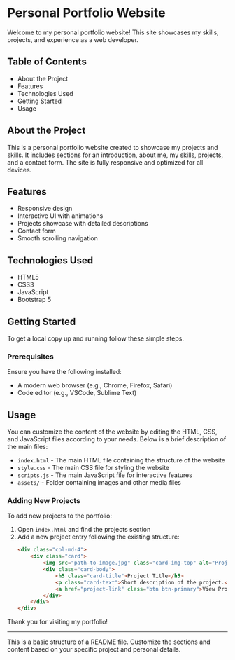 # Personal Portfolio Website

Welcome to my personal portfolio website! This site showcases my skills, projects, and experience as a web developer.

## Table of Contents

- About the Project
- Features
- Technologies Used
- Getting Started
- Usage

## About the Project

This is a personal portfolio website created to showcase my projects and skills. It includes sections for an introduction, about me, my skills, projects, and a contact form. The site is fully responsive and optimized for all devices.

## Features

- Responsive design
- Interactive UI with animations
- Projects showcase with detailed descriptions
- Contact form
- Smooth scrolling navigation

## Technologies Used

- HTML5
- CSS3
- JavaScript
- Bootstrap 5

## Getting Started

To get a local copy up and running follow these simple steps.

### Prerequisites

Ensure you have the following installed:
- A modern web browser (e.g., Chrome, Firefox, Safari)
- Code editor (e.g., VSCode, Sublime Text)

## Usage

You can customize the content of the website by editing the HTML, CSS, and JavaScript files according to your needs. Below is a brief description of the main files:

- `index.html` - The main HTML file containing the structure of the website
- `style.css` - The main CSS file for styling the website
- `scripts.js` - The main JavaScript file for interactive features
- `assets/` - Folder containing images and other media files

### Adding New Projects

To add new projects to the portfolio:

1. Open `index.html` and find the projects section
2. Add a new project entry following the existing structure:
   ```html
   <div class="col-md-4">
       <div class="card">
           <img src="path-to-image.jpg" class="card-img-top" alt="Project Image">
           <div class="card-body">
               <h5 class="card-title">Project Title</h5>
               <p class="card-text">Short description of the project.</p>
               <a href="project-link" class="btn btn-primary">View Project</a>
           </div>
       </div>
   </div>
   ```



Thank you for visiting my portfolio!

---

This is a basic structure of a README file. Customize the sections and content based on your specific project and personal details.

